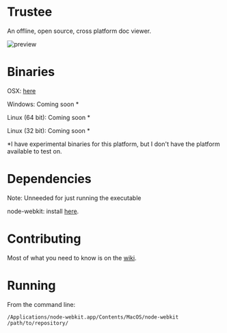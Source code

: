 Trustee
=======

An offline, open source, cross platform doc viewer.

![preview](http://i.imgur.com/ShbzHCo.png "Preview")
 
Binaries
===========
OSX: [here](https://www.dropbox.com/s/6o48xuflb7pw991/Trustee.app.zip)

Windows: Coming soon *

Linux (64 bit): Coming soon *

Linux (32 bit): Coming soon *


*I have experimental binaries for this platform, but I don't have the platform available to test on.

Dependencies
============
Note: Unneeded for just running the executable

node-webkit: install [here](https://github.com/rogerwang/node-webkit).

Contributing
============
Most of what you need to know is on the [wiki](https://github.com/trusteedocs/trustee/wiki).

Running
=======

From the command line:

    /Applications/node-webkit.app/Contents/MacOS/node-webkit /path/to/repository/
